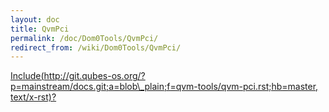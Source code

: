 ```yaml
---
layout: doc
title: QvmPci
permalink: /doc/Dom0Tools/QvmPci/
redirect_from: /wiki/Dom0Tools/QvmPci/
---
```


[Include(http://git.qubes-os.org/?p=mainstream/docs.git;a=blob\_plain;f=qvm-tools/qvm-pci.rst;hb=master, text/x-rst)?](/doc/Dom0Tools/Include(http%3A/git.qubes-os.org?p=mainstream/docs.git;a=blob_plain;f=qvm-tools/qvm-pci.rst;hb=master,%20text/x-rst))
